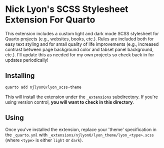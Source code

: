 # Nick Lyon's SCSS Stylesheet Extension For Quarto

This extension includes a custom light and dark mode SCSS stylesheet for Quarto projects (e.g., websites, books, etc.). Rules are included both for easy text styling and for small quality of life improvements (e.g., increased contrast between page background color and tabset panel background, etc.). I'll update this as needed for my own projects so check back in for updates periodically!

## Installing

```bash
quarto add njlyon0/lyon_scss-theme
```

This will install the extension under the `_extensions` subdirectory.
If you're using version control, **you will want to check in this directory**.

## Using

Once you've installed the extension, replace your 'theme' specification in the `_quarto.yml` with `_extensions/njlyon0/lyon_theme/lyon_<type>.scss` (where `<type>` is either `light` or `dark`).
